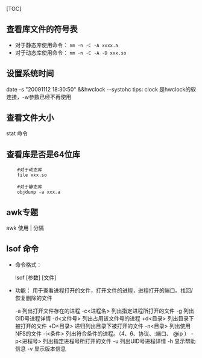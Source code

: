 
[TOC]
## 查看库文件的符号表
+ 对于静态库使用命令： `nm -n -C -A xxxx.a`
+ 对于动态库使用命令： `nm -n -C -A -D xxx.so` 
## 设置系统时间
 date -s "20091112 18:30:50" &&hwclock --systohc
 tips: clock 是hwclock的软连接，-w参数已经不再使用

## 查看文件大小
stat 命令


## 查看库是否是64位库
``` shell
    #对于动态库
    file xxx.so
    
    #对于静态库
    objdump -a xxx.a
```

## awk专题
  awk 使用 | 分隔
## lsof 命令

+ 命令格式：

  lsof [参数] [文件]
+ 功能：
  用于查看进程打开的文件，打开文件的进程，进程打开的端口。找回/恢复删除的文件
  
  -a 列出打开文件存在的进程
  -c<进程名> 列出指定进程所打开的文件
  -g  列出GID号进程详情
  -d<文件号> 列出占用该文件号的进程
  +d<目录>  列出目录下被打开的文件
  +D<目录>  递归列出目录下被打开的文件
  -n<目录>  列出使用NFS的文件
  -i<条件>  列出符合条件的进程。（4、6、协议、:端口、 @ip ）
  -p<进程号> 列出指定进程号所打开的文件
  -u  列出UID号进程详情
  -h 显示帮助信息
  -v 显示版本信息





